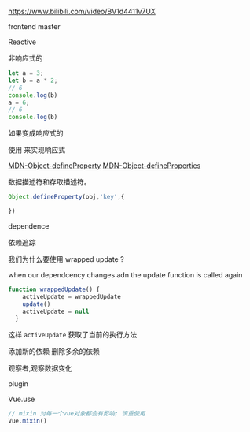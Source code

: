 https://www.bilibili.com/video/BV1d4411v7UX

frontend master


Reactive

非响应式的

```js
let a = 3;
let b = a * 2;
// 6
console.log(b)
a = 6;
// 6
console.log(b)
```

如果变成响应式的

使用 来实现响应式


[MDN-Object-defineProperty](https://developer.mozilla.org/zh-CN/docs/Web/JavaScript/Reference/Global_Objects/Object/defineProperty)
[MDN-Object-defineProperties](https://developer.mozilla.org/zh-CN/docs/Web/JavaScript/Reference/Global_Objects/Object/defineProperties)


数据描述符和存取描述符。

```js
Object.defineProperty(obj,'key',{

})
```

dependence

依赖追踪

我们为什么要使用 wrapped update ?

when our dependcency changes 
adn the update function is called again


```js
function wrappedUpdate() {
    activeUpdate = wrappedUpdate
    update()
    activeUpdate = null
  }
```

这样 `activeUpdate` 获取了当前的执行方法 

添加新的依赖
删除多余的依赖


观察者,观察数据变化


plugin

Vue.use
<!-- -->

```js
// mixin 对每一个vue对象都会有影响; 慎重使用
Vue.mixin()
```


